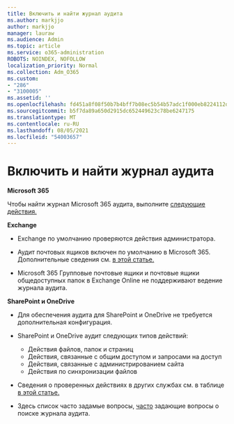 ```yaml
---
title: Включить и найти журнал аудита
ms.author: markjjo
author: markjjo
manager: lauraw
ms.audience: Admin
ms.topic: article
ms.service: o365-administration
ROBOTS: NOINDEX, NOFOLLOW
localization_priority: Normal
ms.collection: Adm_O365
ms.custom:
- "286"
- "3100005"
ms.assetid: ''
ms.openlocfilehash: fd451a8f08f50b7b4bff7b08ec5b54b57adc1f000eb8224112d84a4fb20e4359
ms.sourcegitcommit: b5f7da89a650d2915dc652449623c78be6247175
ms.translationtype: MT
ms.contentlocale: ru-RU
ms.lasthandoff: 08/05/2021
ms.locfileid: "54003657"
---
```

# <a name="enable-and-search-the-audit-log"></a>Включить и найти журнал аудита

**Microsoft 365**

Чтобы найти журнал Microsoft 365 аудита, выполните [следующие действия.](https://docs.microsoft.com/microsoft-365/compliance/search-the-audit-log-in-security-and-compliance#search-the-audit-log)

**Exchange**

- Exchange по умолчанию проверяются действия администратора.

- Аудит почтовых ящиков включен по умолчанию в Microsoft 365. Дополнительные сведения см. [в этой статье.](https://docs.microsoft.com/microsoft-365/compliance/enable-mailbox-auditing)

- Microsoft 365 Групповые почтовые ящики и почтовые ящики общедоступных папок в Exchange Online не поддерживают ведение журнала аудита.

**SharePoint и OneDrive**

- Для обеспечения аудита для SharePoint и OneDrive не требуется дополнительная конфигурация.

- SharePoint и OneDrive аудит следующих типов действий:

    - Действия файлов, папок и страниц
    - Действия, связанные с общим доступом и запросами на доступ
    - Действия, связанные с администрированием сайта
    - Действия по синхронизации файлов

- Сведения о проверенных действиях в других службах см. в таблице [в этой статье.](https://docs.microsoft.com/microsoft-365/compliance/search-the-audit-log-in-security-and-compliance#audited-activities)

- Здесь список часто задамые вопросы, [часто](https://docs.microsoft.com/microsoft-365/compliance/search-the-audit-log-in-security-and-compliance#frequently-asked-questions) задающие вопросы о поиске журнала аудита.